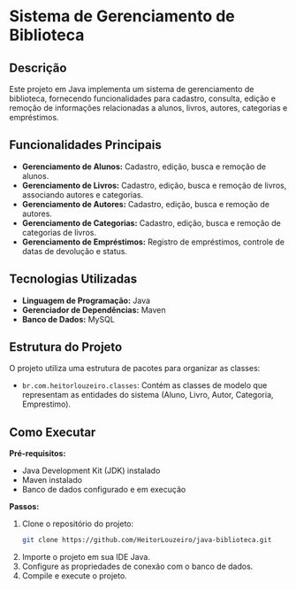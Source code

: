 # Sistema de Gerenciamento de Biblioteca

## Descrição

Este projeto em Java implementa um sistema de gerenciamento de biblioteca, fornecendo funcionalidades para cadastro, consulta, edição e remoção de informações relacionadas a alunos, livros, autores, categorias e empréstimos.

## Funcionalidades Principais

* **Gerenciamento de Alunos:** Cadastro, edição, busca e remoção de alunos.
* **Gerenciamento de Livros:** Cadastro, edição, busca e remoção de livros, associando autores e categorias.
* **Gerenciamento de Autores:** Cadastro, edição, busca e remoção de autores.
* **Gerenciamento de Categorias:** Cadastro, edição, busca e remoção de categorias de livros.
* **Gerenciamento de Empréstimos:** Registro de empréstimos, controle de datas de devolução e status.

## Tecnologias Utilizadas

* **Linguagem de Programação:** Java
* **Gerenciador de Dependências:** Maven
* **Banco de Dados:** MySQL

## Estrutura do Projeto

O projeto utiliza uma estrutura de pacotes para organizar as classes:

* `br.com.heitorlouzeiro.classes`: Contém as classes de modelo que representam as entidades do sistema (Aluno, Livro, Autor, Categoria, Emprestimo).

## Como Executar

**Pré-requisitos:**

* Java Development Kit (JDK) instalado
* Maven instalado
* Banco de dados configurado e em execução

**Passos:**

1. Clone o repositório do projeto:
   ```bash
   git clone https://github.com/HeitorLouzeiro/java-biblioteca.git
   ```
2. Importe o projeto em sua IDE Java.
3. Configure as propriedades de conexão com o banco de dados.
4. Compile e execute o projeto.